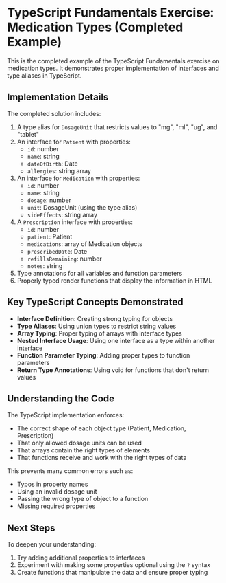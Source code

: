 # TypeScript Fundamentals Exercise: Medication Types (Completed Example)

This is the completed example of the TypeScript Fundamentals exercise on medication types. It demonstrates proper implementation of interfaces and type aliases in TypeScript.

## Implementation Details

The completed solution includes:

1. A type alias for `DosageUnit` that restricts values to "mg", "ml", "ug", and "tablet"
2. An interface for `Patient` with properties:
   - `id`: number
   - `name`: string
   - `dateOfBirth`: Date
   - `allergies`: string array
3. An interface for `Medication` with properties:
   - `id`: number
   - `name`: string
   - `dosage`: number
   - `unit`: DosageUnit (using the type alias)
   - `sideEffects`: string array
4. A `Prescription` interface with properties:
   - `id`: number
   - `patient`: Patient
   - `medications`: array of Medication objects
   - `prescribedDate`: Date
   - `refillsRemaining`: number
   - `notes`: string
5. Type annotations for all variables and function parameters
6. Properly typed render functions that display the information in HTML

## Key TypeScript Concepts Demonstrated

- **Interface Definition**: Creating strong typing for objects
- **Type Aliases**: Using union types to restrict string values
- **Array Typing**: Proper typing of arrays with interface types
- **Nested Interface Usage**: Using one interface as a type within another interface
- **Function Parameter Typing**: Adding proper types to function parameters
- **Return Type Annotations**: Using void for functions that don't return values

## Understanding the Code

The TypeScript implementation enforces:
- The correct shape of each object type (Patient, Medication, Prescription)
- That only allowed dosage units can be used
- That arrays contain the right types of elements
- That functions receive and work with the right types of data

This prevents many common errors such as:
- Typos in property names
- Using an invalid dosage unit
- Passing the wrong type of object to a function
- Missing required properties

## Next Steps

To deepen your understanding:
1. Try adding additional properties to interfaces
2. Experiment with making some properties optional using the `?` syntax
3. Create functions that manipulate the data and ensure proper typing 